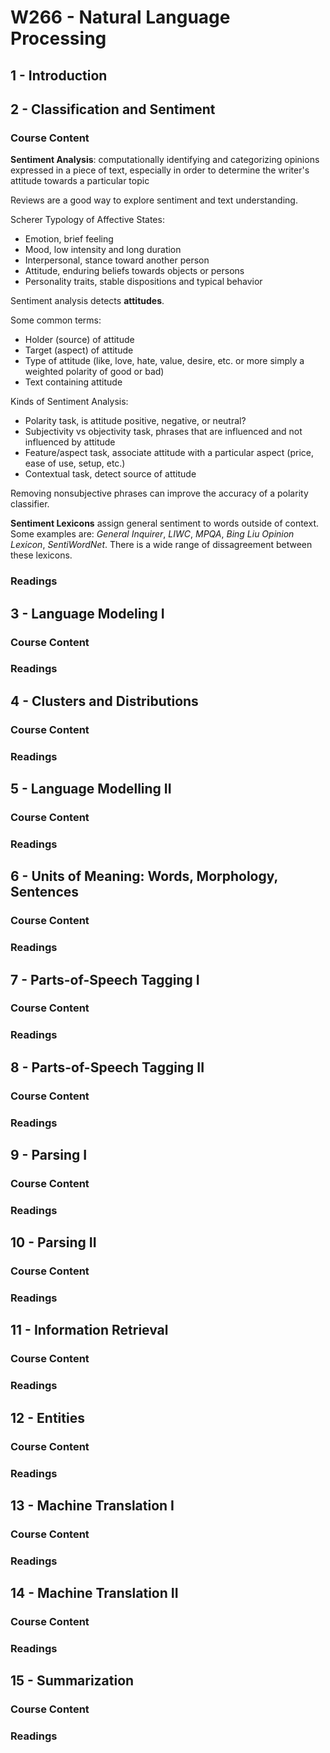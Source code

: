 # W266 - Natural Language Processing

## 1 - Introduction

## 2 - Classification and Sentiment

### Course Content

**Sentiment Analysis**: computationally identifying and categorizing opinions expressed in a piece of text, especially in order to determine the writer's attitude towards a particular topic

Reviews are a good way to explore sentiment and text understanding.

Scherer Typology of Affective States:

- Emotion, brief feeling
- Mood, low intensity and long duration
- Interpersonal, stance toward another person
- Attitude, enduring beliefs towards objects or persons
- Personality traits, stable dispositions and typical behavior

Sentiment analysis detects **attitudes**.

Some common terms:

- Holder (source) of attitude
- Target (aspect) of attitude
- Type of attitude (like, love, hate, value, desire, etc. or more simply a weighted polarity of good or bad)
- Text containing attitude

Kinds of Sentiment Analysis:

- Polarity task, is attitude positive, negative, or neutral?
- Subjectivity vs objectivity task, phrases that are influenced and not influenced by attitude
- Feature/aspect task, associate attitude with a particular aspect (price, ease of use, setup, etc.)
- Contextual task, detect source of attitude

Removing nonsubjective phrases can improve the accuracy of a polarity classifier.

**Sentiment Lexicons** assign general sentiment to words outside of context. Some examples are: *General Inquirer*, *LIWC*, *MPQA*, *Bing Liu Opinion Lexicon*, *SentiWordNet*. There is a wide range of dissagreement between these lexicons.



### Readings

## 3 - Language Modeling I

### Course Content

### Readings

## 4 - Clusters and Distributions

### Course Content

### Readings

## 5 - Language Modelling II

### Course Content

### Readings

## 6 - Units of Meaning: Words, Morphology, Sentences

### Course Content

### Readings

## 7 - Parts-of-Speech Tagging I

### Course Content

### Readings

## 8 - Parts-of-Speech Tagging II

### Course Content

### Readings

## 9 - Parsing I

### Course Content

### Readings

## 10 - Parsing II

### Course Content

### Readings

## 11 - Information Retrieval

### Course Content

### Readings

## 12 - Entities

### Course Content

### Readings

## 13 - Machine Translation I

### Course Content

### Readings

## 14 - Machine Translation II

### Course Content

### Readings

## 15 - Summarization

### Course Content

### Readings
